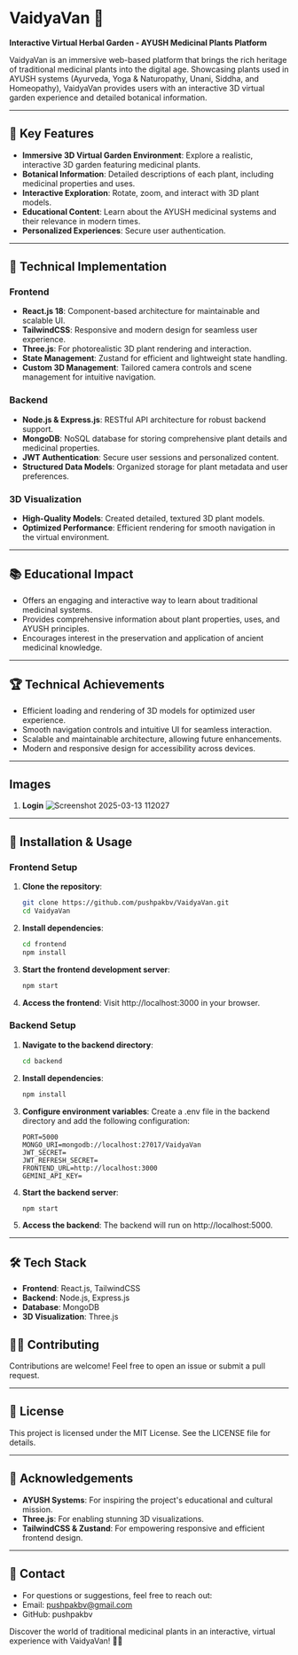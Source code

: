 # VaidyaVan 🌿  
**Interactive Virtual Herbal Garden - AYUSH Medicinal Plants Platform**

VaidyaVan is an immersive web-based platform that brings the rich heritage of traditional medicinal plants into the digital age. Showcasing plants used in AYUSH systems (Ayurveda, Yoga & Naturopathy, Unani, Siddha, and Homeopathy), VaidyaVan provides users with an interactive 3D virtual garden experience and detailed botanical information.

---

## 🌟 Key Features  

- **Immersive 3D Virtual Garden Environment**: Explore a realistic, interactive 3D garden featuring medicinal plants.  
- **Botanical Information**: Detailed descriptions of each plant, including medicinal properties and uses.  
- **Interactive Exploration**: Rotate, zoom, and interact with 3D plant models.  
- **Educational Content**: Learn about the AYUSH medicinal systems and their relevance in modern times.  
- **Personalized Experiences**: Secure user authentication.

---

## 🚀 Technical Implementation  

### **Frontend**  
- **React.js 18**: Component-based architecture for maintainable and scalable UI.  
- **TailwindCSS**: Responsive and modern design for seamless user experience.  
- **Three.js**: For photorealistic 3D plant rendering and interaction.  
- **State Management**: Zustand for efficient and lightweight state handling.  
- **Custom 3D Management**: Tailored camera controls and scene management for intuitive navigation.  

### **Backend**  
- **Node.js & Express.js**: RESTful API architecture for robust backend support.  
- **MongoDB**: NoSQL database for storing comprehensive plant details and medicinal properties.  
- **JWT Authentication**: Secure user sessions and personalized content.  
- **Structured Data Models**: Organized storage for plant metadata and user preferences.  

### **3D Visualization**  
- **High-Quality Models**: Created detailed, textured 3D plant models.  
- **Optimized Performance**: Efficient rendering for smooth navigation in the virtual environment.  

---

## 📚 Educational Impact  

- Offers an engaging and interactive way to learn about traditional medicinal systems.  
- Provides comprehensive information about plant properties, uses, and AYUSH principles.  
- Encourages interest in the preservation and application of ancient medicinal knowledge.  

---

## 🏆 Technical Achievements  

- Efficient loading and rendering of 3D models for optimized user experience.  
- Smooth navigation controls and intuitive UI for seamless interaction.  
- Scalable and maintainable architecture, allowing future enhancements.  
- Modern and responsive design for accessibility across devices.  

---

##  Images

1. **Login**
![Screenshot 2025-03-13 112027](https://github.com/user-attachments/assets/994b1eb4-d0e2-4182-a830-e8d28a870787)


---
## 📂 Installation & Usage  

### **Frontend Setup**  

1. **Clone the repository**:  
   ```bash
   git clone https://github.com/pushpakbv/VaidyaVan.git
   cd VaidyaVan
2. **Install dependencies**:
   ```bash
   cd frontend
   npm install
3. **Start the frontend development server**:
   ```bash
   npm start
4. **Access the frontend**:
   Visit http://localhost:3000 in your browser.

### **Backend Setup**

1. **Navigate to the backend directory**:
   ```bash
   cd backend
2. **Install dependencies**:
   ```bash
   npm install
3. **Configure environment variables**:
   Create a .env file in the backend directory and add the following configuration:
   ```plaintext
   PORT=5000
   MONGO_URI=mongodb://localhost:27017/VaidyaVan
   JWT_SECRET=
   JWT_REFRESH_SECRET=
   FRONTEND_URL=http://localhost:3000
   GEMINI_API_KEY=
4. **Start the backend server**:
   ```bash
   npm start
5. **Access the backend**:
   The backend will run on http://localhost:5000.
   
---

## 🛠️ Tech Stack
- **Frontend**: React.js, TailwindCSS
- **Backend**: Node.js, Express.js
- **Database**: MongoDB
- **3D Visualization**: Three.js

## 👩‍💻 Contributing
Contributions are welcome! Feel free to open an issue or submit a pull request.

---


## 📄 License
This project is licensed under the MIT License. See the LICENSE file for details.

---

## 🙌 Acknowledgements
- **AYUSH Systems**: For inspiring the project's educational and cultural mission.
- **Three.js**: For enabling stunning 3D visualizations.
- **TailwindCSS & Zustand**: For empowering responsive and efficient frontend design.

---


## 📧 Contact
- For questions or suggestions, feel free to reach out:
- Email: pushpakbv@gmail.com
- GitHub: pushpakbv

Discover the world of traditional medicinal plants in an interactive, virtual experience with VaidyaVan! 🌿✨
